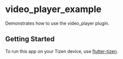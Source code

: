 # video_player_example

Demonstrates how to use the video_player plugin.

## Getting Started

To run this app on your Tizen device, use [flutter-tizen](https://github.com/flutter-tizen/flutter-tizen).
